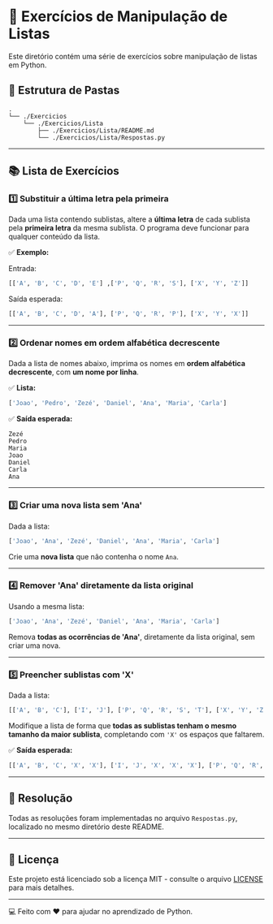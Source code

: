 
# 📂 Exercícios de Manipulação de Listas

Este diretório contém uma série de exercícios sobre manipulação de listas em Python.

## 📑 Estrutura de Pastas

```text
.
└── ./Exercicios
    └── ./Exercicios/Lista
        ├── ./Exercicios/Lista/README.md
        └── ./Exercicios/Lista/Respostas.py
```

---

## 📚 Lista de Exercícios

### 1️⃣ Substituir a última letra pela primeira

Dada uma lista contendo sublistas, altere a **última letra** de cada sublista pela **primeira letra** da mesma sublista. O programa deve funcionar para qualquer conteúdo da lista.

✅ **Exemplo:**

Entrada:
```python
[['A', 'B', 'C', 'D', 'E'] ,['P', 'Q', 'R', 'S'], ['X', 'Y', 'Z']]
```

Saída esperada:
```python
[['A', 'B', 'C', 'D', 'A'], ['P', 'Q', 'R', 'P'], ['X', 'Y', 'X']]
```

---

### 2️⃣ Ordenar nomes em ordem alfabética decrescente

Dada a lista de nomes abaixo, imprima os nomes em **ordem alfabética decrescente**, com **um nome por linha**.

✅ **Lista:**
```python
['Joao', 'Pedro', 'Zezé', 'Daniel', 'Ana', 'Maria', 'Carla']
```

✅ **Saída esperada:**
```
Zezé
Pedro
Maria
Joao
Daniel
Carla
Ana
```

---

### 3️⃣ Criar uma nova lista sem 'Ana'

Dada a lista:
```python
['Joao', 'Ana', 'Zezé', 'Daniel', 'Ana', 'Maria', 'Carla']
```
Crie uma **nova lista** que não contenha o nome `Ana`.

---

### 4️⃣ Remover 'Ana' diretamente da lista original

Usando a mesma lista:
```python
['Joao', 'Ana', 'Zezé', 'Daniel', 'Ana', 'Maria', 'Carla']
```
Remova **todas as ocorrências de 'Ana'**, diretamente da lista original, sem criar uma nova.

---

### 5️⃣ Preencher sublistas com 'X'

Dada a lista:
```python
[['A', 'B', 'C'], ['I', 'J'], ['P', 'Q', 'R', 'S', 'T'], ['X', 'Y', 'Z']]
```

Modifique a lista de forma que **todas as sublistas tenham o mesmo tamanho da maior sublista**, completando com `'X'` os espaços que faltarem.

✅ **Saída esperada:**
```python
[['A', 'B', 'C', 'X', 'X'], ['I', 'J', 'X', 'X', 'X'], ['P', 'Q', 'R', 'S', 'T'], ['X', 'Y', 'Z', 'X', 'X']]
```

---

## 📜 Resolução

Todas as resoluções foram implementadas no arquivo `Respostas.py`, localizado no mesmo diretório deste README.

---

## 📄 Licença

Este projeto está licenciado sob a licença MIT - consulte o arquivo [LICENSE](LICENSE) para mais detalhes.

---

💻 Feito com ❤️ para ajudar no aprendizado de Python.